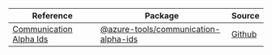 | Reference | Package | Source |
|---|---|---|
|[Communication Alpha Ids](communication-alpha-ids-readme.md)|[@azure-tools/communication-alpha-ids](https://www.npmjs.com/package/@azure-tools/communication-alpha-ids)|[Github](https://github.com/Azure/azure-sdk-for-js/blob/main/sdk/communication/communication-alpha-ids)|
